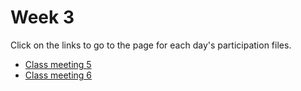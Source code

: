 # Week 3

Click on the links to go to the page for each day's participation files. 

- [Class meeting 5](https://evelynjulia.github.io/STAT545-participation/week3/cm005-exercise_eve.html)
- [Class meeting 6](https://evelynjulia.github.io/STAT545-participation/week3/cm006-exercise.nb.html)
